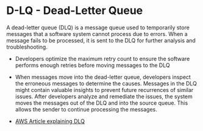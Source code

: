 # D-LQ - Dead-Letter Queue

A dead-letter queue (DLQ) is a message queue used to temporarily store messages that a software system cannot process due to errors. When a message fails to be processed, it is sent to the DLQ for further analysis and troubleshooting.

- Developers optimize the maximum retry count to ensure the software performs enough retries before moving messages to the DLQ

- When messages move into the dead-letter queue, developers inspect the erroneous messages to determine the causes. Messages in the DLQ might contain valuable insights to prevent future recurrences of similar issues. After developers analyze and remediate the issues, the system moves the messages out of the DLQ and into the source queue. This allows the sender to continue processing the messages.

- [AWS Article explaining DLQ](https://aws.amazon.com/what-is/dead-letter-queue/)
